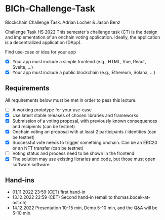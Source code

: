 # BlCh-Challenge-Task

Blockchain Challenge Task: Adrian Locher & Jason Benz

Challenge Task HS 2022
This semester's challenge task (CT) is the design and implementation of an onchain voting application. Ideally, the application is a decentralized application (DApp).

Find use-case or idea for your app
- [x] Your app must include a simple frontend (e.g., HTML, Vue, React, Svelte, ...)
- [x] Your app must include a public blockchain (e.g., Ethereum, Solana, ...)

## Requirements
All requirements below must be met in order to pass this lecture.

- [ ] A working prototype for your use-case
- [x] Use latest stable releases of chosen libraries and frameworks
- [x] Submission of a voting proposal, with previously known consequences and recipients (can be testnet)
- [x] Onchain voting on proposal with at least 2 participants / identities (can be testnet)
- [x] Successful vote needs to trigger something onchain. Can be an ERC20 or an NFT transfer (can be testnet)
- [ ] Voting status and process need to be shown in the frontend
- [x] The solution may use existing libraries and code, but those must open software software

## Hand-ins

- 01.11.2022  23:59 (CET) first hand-in 
- 13.12.2022  23:59 (CET) Second hand-in (email to thomas.bocek-at-ost.ch)
- 14.12.2022  Presentation 10-15 min,  Demo 5-10 min, and the Q&A will be 5-10 min.

